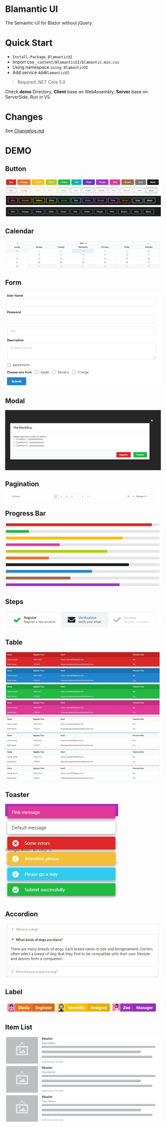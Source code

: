 # Blamantic UI

The Semantic-UI for Blazor without jQuery.

# Quick Start

* `Install-Package BlamanticUI`
* Import css `_content/BlamanticUI/blamantic.min.css`
* Using namespace `using BlamanticUI`
* Add service `AddBlamanticUI`

> Required .NET Core 5.0

Check **demo** Directory, **Client** base on WebAssembly, **Server** base on ServerSide, Run in VS.

# Changes

See [Changelog.md](Changelog.md)

# DEMO

## Button
![](snapshot/buttons1.jpg)
![](snapshot/buttons2.jpg)

## Calendar
![](snapshot/calendar.jpg)

## Form
![](snapshot/form.jpg)

## Modal
![](snapshot/modal.jpg)

## Pagination
![](snapshot/pagination.jpg)

## Progress Bar
![](snapshot/progressbar.jpg)

## Steps
![](snapshot/steps.jpg)

## Table
![](snapshot/tables1.jpg)
![](snapshot/table2.jpg)

## Toaster
![](snapshot/toast.jpg)

## Accordion
![](snapshot/accordion.jpg)
## Label
![](snapshot/label.jpg)
## Item List
![](snapshot/itemlist.jpg)







